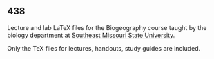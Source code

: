 ## 438

Lecture and lab LaTeX files for the Biogeography course taught by the biology department at [Southeast Missouri State University.](http://www.semo.edu/biology/)

Only the TeX files for lectures, handouts, study guides are included. 
